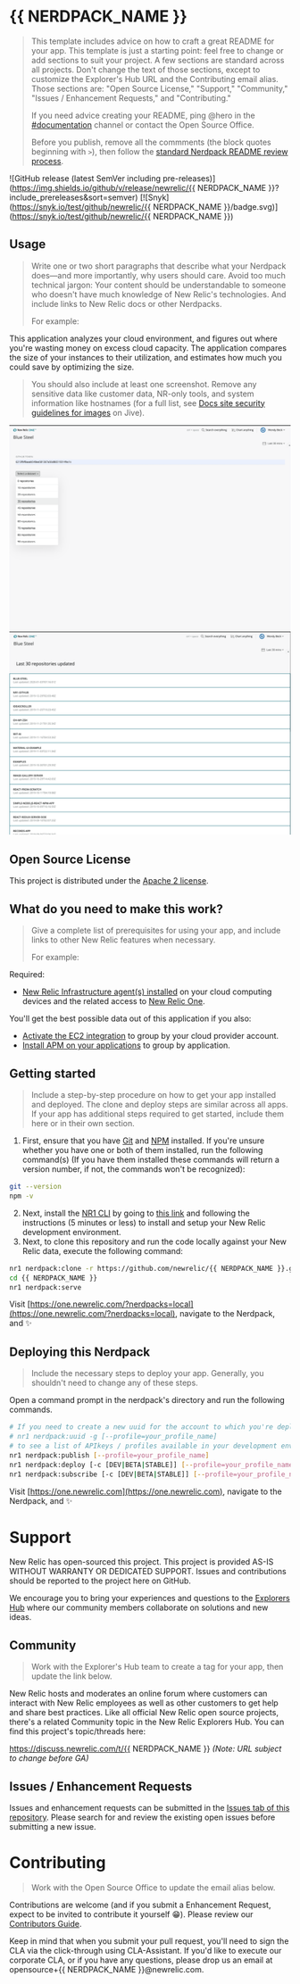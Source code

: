 # {{ NERDPACK_NAME }}

> This template includes advice on how to craft a great README for your app. This template is just a starting point: feel free to change or add sections to suit your project. A few sections are standard across all projects. Don't change the text of those sections, except to customize the Explorer's Hub URL and the Contributing email alias. Those sections are: "Open Source License," "Support," "Community," "Issues / Enhancement Requests," and "Contributing."
> 
> If you need advice creating your README, ping @hero in the [#documentation](https://newrelic.slack.com/messages/documentation) channel or contact the Open Source Office. 
> 
> Before you publish, remove all the commments (the block quotes beginning with `>`), then follow the [standard Nerdpack README review process](https://docs.google.com/document/d/1xUg1NnNJriC0mrUE1hqcHcs5dqzyLoSYE25qjwBaWQE/edit). 

![GitHub release (latest SemVer including pre-releases)](https://img.shields.io/github/v/release/newrelic/{{ NERDPACK_NAME }}?include_prereleases&sort=semver) [![Snyk](https://snyk.io/test/github/newrelic/{{ NERDPACK_NAME }}/badge.svg)](https://snyk.io/test/github/newrelic/{{ NERDPACK_NAME }})

## Usage

> Write one or two short paragraphs that describe what your Nerdpack does—and more importantly, why users should care. Avoid too much technical jargon: Your content should be understandable to someone who doesn't have much knowledge of New Relic's technologies. And include links to New Relic docs or other Nerdpacks. 
> 
> For example:

This application analyzes your cloud environment, and figures out where you're wasting money on excess cloud capacity. The application compares the size of your instances to their utilization, and estimates how much you could save by optimizing the size.

> You should also include at least one screenshot. Remove any sensitive data like customer data, NR-only tools, and system information like hostnames (for a full list, see [Docs site security guidelines for images](https://newrelic.jiveon.com/docs/DOC-8362) on Jive).

![Screenshot #1](screenshots/screenshot_01.png)
![Screenshot #2](screenshots/screenshot_02.png)

## Open Source License

This project is distributed under the [Apache 2 license](LICENSE).

## What do you need to make this work?

> Give a complete list of prerequisites for using your app, and include links to other New Relic features when necessary. 
> 
> For example:

Required:

- [New Relic Infrastructure agent(s) installed](https://docs.newrelic.com/docs/agents/manage-apm-agents/installation/install-agent#infra-install) on your cloud computing devices and the related access to [New Relic One](https://newrelic.com/platform).

You'll get the best possible data out of this application if you also:

- [Activate the EC2 integration](https://docs.newrelic.com/docs/integrations/amazon-integrations/get-started/connect-aws-infrastructure) to group by your cloud provider account.
- [Install APM on your applications](https://docs.newrelic.com/docs/agents/manage-apm-agents/installation/install-agent#apm-install) to group by application.

## Getting started

> Include a step-by-step procedure on how to get your app installed and deployed. The clone and deploy steps are similar across all apps. If your app has additional steps required to get started, include them here or in their own section.

1. First, ensure that you have [Git](https://git-scm.com/book/en/v2/Getting-Started-Installing-Git) and [NPM](https://www.npmjs.com/get-npm) installed. If you're unsure whether you have one or both of them installed, run the following command(s) (If you have them installed these commands will return a version number, if not, the commands won't be recognized):
```bash
git --version
npm -v
```
2. Next, install the [NR1 CLI](https://one.newrelic.com/launcher/developer-center.launcher) by going to [this link](https://one.newrelic.com/launcher/developer-center.launcher) and following the instructions (5 minutes or less) to install and setup your New Relic development environment.
3. Next, to clone this repository and run the code locally against your New Relic data, execute the following command:

```bash
nr1 nerdpack:clone -r https://github.com/newrelic/{{ NERDPACK_NAME }}.git
cd {{ NERDPACK_NAME }}
nr1 nerdpack:serve
```

Visit [https://one.newrelic.com/?nerdpacks=local](https://one.newrelic.com/?nerdpacks=local), navigate to the Nerdpack, and :sparkles:

## Deploying this Nerdpack

> Include the necessary steps to deploy your app. Generally, you shouldn't need to change any of these steps. 

Open a command prompt in the nerdpack's directory and run the following commands.

```bash
# If you need to create a new uuid for the account to which you're deploying this Nerdpack, use the following
# nr1 nerdpack:uuid -g [--profile=your_profile_name]
# to see a list of APIkeys / profiles available in your development environment, run nr1 credentials:list
nr1 nerdpack:publish [--profile=your_profile_name]
nr1 nerdpack:deploy [-c [DEV|BETA|STABLE]] [--profile=your_profile_name]
nr1 nerdpack:subscribe [-c [DEV|BETA|STABLE]] [--profile=your_profile_name]
```

Visit [https://one.newrelic.com](https://one.newrelic.com), navigate to the Nerdpack, and :sparkles:

# Support

New Relic has open-sourced this project. This project is provided AS-IS WITHOUT WARRANTY OR DEDICATED SUPPORT. Issues and contributions should be reported to the project here on GitHub.

We encourage you to bring your experiences and questions to the [Explorers Hub](https://discuss.newrelic.com) where our community members collaborate on solutions and new ideas.

## Community

> Work with the Explorer's Hub team to create a tag for your app, then update the link below.

New Relic hosts and moderates an online forum where customers can interact with New Relic employees as well as other customers to get help and share best practices. Like all official New Relic open source projects, there's a related Community topic in the New Relic Explorers Hub. You can find this project's topic/threads here:

https://discuss.newrelic.com/t/{{ NERDPACK_NAME }}
*(Note: URL subject to change before GA)*

## Issues / Enhancement Requests

Issues and enhancement requests can be submitted in the [Issues tab of this repository](../../issues). Please search for and review the existing open issues before submitting a new issue.

# Contributing

> Work with the Open Source Office to update the email alias below.

Contributions are welcome (and if you submit a Enhancement Request, expect to be invited to contribute it yourself :grin:). Please review our [Contributors Guide](CONTRIBUTING.md).

Keep in mind that when you submit your pull request, you'll need to sign the CLA via the click-through using CLA-Assistant. If you'd like to execute our corporate CLA, or if you have any questions, please drop us an email at opensource+{{ NERDPACK_NAME }}@newrelic.com.